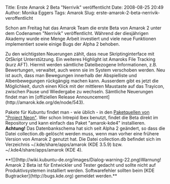 Title: Erste Amarok 2 Beta "Nerrivik" veröffentlicht
Date: 2008-08-25 20:49
Author: Monika Eggers
Tags: Amarok
Slug: erste-amarok-2-beta-nerrivik-veroffentlicht

Schon am Freitag hat das Amarok Team die erste Beta von Amarok 2 unter
dem Codenamen "Nerrivik" veröffentlicht. Während der diesjährigen
Akademy wurde eine Menge Arbeit investiert und viele neue Funktionen
implementiert sowie einige Bugs der Alpha 2 behoben.

</p>
Zu den wichtigsten Neuerungen zählt, dass neue Skriptinginterface mit
QtSkript Unterstützung. Ein weiteres Highlight ist Amaroks File Tracking
(kurz AFT). Hiermit werden sämtliche Dateibezogene Informationen, z.B.
Bewertungen, verwaltet, auch wenn sie im System verschoben werden. Neu
ist auch, dass man Bewegungen innerhalb der Abspielliste und
Albenbewegungen rückgängig machen kann. Ausserdem gibt es jetzt die
Möglichkeit, durch einen Klick mit der mittleren Maustaste auf das
Trayicon, zwischen Pause und Wiedergabe zu wechseln. Sämtliche
Neuerungen findet man im [offiziellen Release
Announcement](http://amarok.kde.org/de/node/543).

</p>
<!--break--><!--break-->

Pakete für Kubuntu findet man - wie üblich - in den [Paketquellen von
"Project
Neon"](http://www.kubuntu-de.org/nachrichten/software/kde/amarok/project-neon-amarok-2-pakete-f-r-kubuntu).
Wer schon Intrepid Ibex benutzt, findet die Beta direkt im Repository
und kann einfach das Paket "amarok-kde4" installieren. **Achtung!** Das
Datenbankschema hat sich seit Alpha 2 geändert, so dass die Datei
collection.db gelöscht werden muss, wenn man vorher eine frühere Version
von Amarok 2 genutzt hat. Die Datei collection.db befindet sich im
Verzeichnis \~/.kde/share/apps/amarok (KDE 3.5.9) bzw.
\~/.kde4/share/apps/amarok (KDE 4).

</p>
**![](http://wiki.kubuntu-de.org/images/Dialog-warning-22.png)Warnung!
Amarok 2 Beta ist für Entwickler und Tester gedacht und sollte nicht auf
Produktivsystemen installiert werden. Softwarefehler sollten beim [KDE
Bugtracker](http://bugs.kde.org) gemeldet werden.**

</p>

